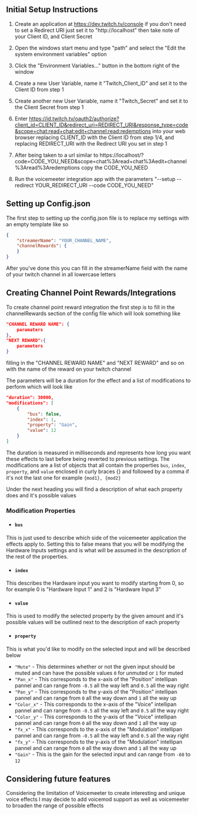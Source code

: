 ## Initial Setup Instructions

1. Create an application at https://dev.twitch.tv/console if you don't need to set a Redirect URI just set it to "http://localhost" then take note of your Client ID, and Client Secret

2. Open the windows start menu and type "path" and select the "Edit the system environment variables" option

3. Click the "Environment Variables..." button in the bottom right of the window

4. Create a new User Variable, name it "Twitch_Client_ID" and set it to the Client ID from step 1

5. Create another new User Variable, name it "Twitch_Secret" and set it to the Client Secret from step 1

6. Enter https://id.twitch.tv/oauth2/authorize?client_id=CLIENT_ID&redirect_uri=REDIRECT_URI&response_type=code&scope=chat:read+chat:edit+channel:read:redemptions into your web browser replacing CLIENT_ID with the Client ID from step 1/4, and replacing REDIRECT_URI with the Redirect URI you set in step 1

7. After being taken to a url similar to https://localhost/?code=CODE_YOU_NEED&scope=chat%3Aread+chat%3Aedit+channel%3Aread%3Aredemptions copy the CODE_YOU_NEED

8. Run the voicemeeter integration app with the parameters "--setup --redirect YOUR_REDIRECT_URI --code CODE_YOU_NEED"

## Setting up Config.json

The first step to setting up the config.json file is to replace my settings with an empty template like so 
```json
{
    "streamerName": "YOUR_CHANNEL_NAME",
    "channelRewards": {
    }
}
```
After you've done this you can fill in the streamerName field with the name of your twitch channel in all lowercase letters


## Creating Channel Point Rewards/Integrations

To create channel point reward integration the first step is to fill in the channelRewards section of the config file which will look something like
```json
"CHANNEL REWARD NAME": {
    paramaters
},
"NEXT REWARD":{
    parameters
}
```
filling in the "CHANNEL REWARD NAME" and "NEXT REWARD" and so on with the name of the reward on your twitch channel

The parameters will be a duration for the effect and a list of modifications to perform which will look like 
```json
"duration": 30000,
"modifications": [
    {
        "bus": false,
        "index": 1,
        "property": "Gain",
        "value": 12
    }
]
```
The duration is measured in milliseconds and represents how long you want these effects to last before being reverted to previous settings. The modifications are a list of objects that all contain the properties `bus`, `index`, `property`, and `value` enclosed in curly braces {} and followed by a comma if it's not the last one for example `{mod1}, {mod2}`

Under the next heading you will find a description of what each property does and it's possible values

### Modification Properties

* #### `bus`
This is just used to describe which side of the voicemeeter application the effects apply to. Setting this to false means that you will be modifying the Hardware Inputs settings and is what will be assumed in the description of the rest of the properties.

* #### `index`
This describes the Hardware input you want to modify starting from 0, so for example 0 is "Hardware Input 1" and 2 is "Hardware Input 3"

* #### `value`
This is used to modify the selected property by the given amount and it's possible values will be outlined next to the description of each property

* #### `property`
This is what you'd like to modify on the selected input and will be described below
* `"Mute"` - This determines whether or not the given input should be muted and can have the possible values `0` for unmuted or `1` for muted
* `"Pan_x"` - This corresponds to the x-axis of the "Position" intellipan pannel and can range from `-0.5` all the way left and `0.5` all the way right
* `"Pan_y"` - This corresponds to the y-axis of the "Position" intellipan pannel and can range from `0` all the way down and `1` all the way up
* `"Color_x"` - This corresponds to the x-axis of the "Voice" intellipan pannel and can range from `-0.5` all the way left and `0.5` all the way right
* `"Color_y"` - This corresponds to the y-axis of the "Voice" intellipan pannel and can range from `0` all the way down and `1` all the way up
* `"fx_x"` - This corresponds to the x-axis of the "Modulation" intellipan pannel and can range from `-0.5` all the way left and `0.5` all the way right
* `"fx_y"` - This corresponds to the y-axis of the "Modulation" intellipan pannel and can range from `0` all the way down and `1` all the way up
* `"Gain"` - This is the gain for the selected input and can range from `-60` to `12`

## Considering future features

Considering the limitation of Voicemeeter to create interesting and unique voice effects I may decide to add voicemod support as well as voicemeeter to broaden the range of possible effects